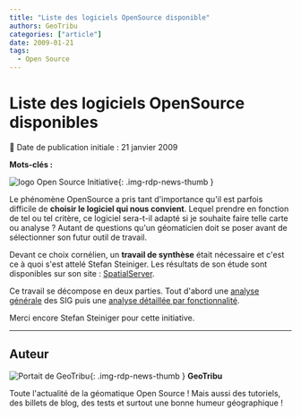 ```yaml
---
title: "Liste des logiciels OpenSource disponible"
authors: GeoTribu
categories: ["article"]
date: 2009-01-21
tags:
  - Open Source
---
```


# Liste des logiciels OpenSource disponibles

:calendar: Date de publication initiale : 21 janvier 2009

**Mots-clés :**

![logo Open Source Initiative](https://cdn.geotribu.fr/img/logos-icones/opensource.png){: .img-rdp-news-thumb }

Le phénomène OpenSource a pris tant d'importance qu'il est parfois difficile de **choisir le logiciel qui nous convient**. Lequel prendre en fonction de tel ou tel critère, ce logiciel sera-t-il adapté si je souhaite faire telle carte ou analyse ? Autant de questions qu'un géomaticien doit se poser avant de sélectionner son futur outil de travail.

Devant ce choix cornélien, un **travail de synthèse** était nécessaire et c'est ce à quoi s'est attelé Stefan Steiniger. Les résultats de son étude sont disponibles sur son site : [SpatialServer](http://www.spatialserver.net/osgis/).

Ce travail se décompose en deux parties. Tout d'abord une [analyse générale](http://www.spatialserver.net/osgis/Desktopgis_overview.htm) des SIG puis une [analyse détaillée par fonctionnalité](http://www.spatialserver.net/osgis/osgis_functionality.htm).

Merci encore Stefan Steiniger pour cette initiative.

----

## Auteur

![Portait de GeoTribu](https://cdn.geotribu.fr/img/internal/charte/geotribu_logo_64x64.png){: .img-rdp-news-thumb }
**GeoTribu**

Toute l'actualité de la géomatique Open Source ! Mais aussi des tutoriels, des billets de blog, des tests et surtout une bonne humeur géographique !
